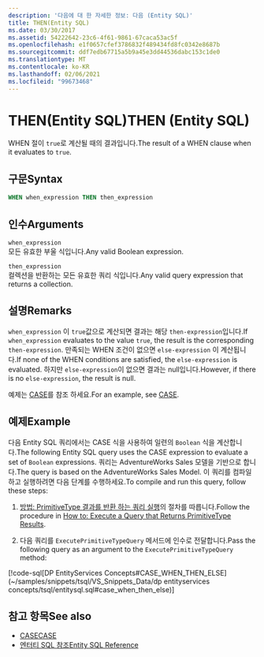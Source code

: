 ```yaml
---
description: '다음에 대 한 자세한 정보: 다음 (Entity SQL)'
title: THEN(Entity SQL)
ms.date: 03/30/2017
ms.assetid: 54222642-23c6-4f61-9861-67caca53ac5f
ms.openlocfilehash: e1f0657cfef3786832f489434fd8fc0342e8687b
ms.sourcegitcommit: ddf7edb67715a5b9a45e3dd44536dabc153c1de0
ms.translationtype: MT
ms.contentlocale: ko-KR
ms.lasthandoff: 02/06/2021
ms.locfileid: "99673468"
---
```

# <a name="then-entity-sql"></a><span data-ttu-id="5a86d-103">THEN(Entity SQL)</span><span class="sxs-lookup"><span data-stu-id="5a86d-103">THEN (Entity SQL)</span></span>

<span data-ttu-id="5a86d-104">WHEN 절이 `true`로 계산될 때의 결과입니다.</span><span class="sxs-lookup"><span data-stu-id="5a86d-104">The result of a WHEN clause when it evaluates to `true`.</span></span>  
  
## <a name="syntax"></a><span data-ttu-id="5a86d-105">구문</span><span class="sxs-lookup"><span data-stu-id="5a86d-105">Syntax</span></span>  
  
```sql  
WHEN when_expression THEN then_expression  
```  
  
## <a name="arguments"></a><span data-ttu-id="5a86d-106">인수</span><span class="sxs-lookup"><span data-stu-id="5a86d-106">Arguments</span></span>  

 `when_expression`  
 <span data-ttu-id="5a86d-107">모든 유효한 부울 식입니다.</span><span class="sxs-lookup"><span data-stu-id="5a86d-107">Any valid Boolean expression.</span></span>  
  
 `then_expression`  
 <span data-ttu-id="5a86d-108">컬렉션을 반환하는 모든 유효한 쿼리 식입니다.</span><span class="sxs-lookup"><span data-stu-id="5a86d-108">Any valid query expression that returns a collection.</span></span>  
  
## <a name="remarks"></a><span data-ttu-id="5a86d-109">설명</span><span class="sxs-lookup"><span data-stu-id="5a86d-109">Remarks</span></span>  

 <span data-ttu-id="5a86d-110">`when_expression` 이 `true`값으로 계산되면 결과는 해당 `then-expression`입니다.</span><span class="sxs-lookup"><span data-stu-id="5a86d-110">If `when_expression` evaluates to the value `true`, the result is the corresponding `then-expression`.</span></span> <span data-ttu-id="5a86d-111">만족되는 WHEN 조건이 없으면 `else-expression` 이 계산됩니다.</span><span class="sxs-lookup"><span data-stu-id="5a86d-111">If none of the WHEN conditions are satisfied, the `else-expression` is evaluated.</span></span> <span data-ttu-id="5a86d-112">하지만 `else-expression`이 없으면 결과는 null입니다.</span><span class="sxs-lookup"><span data-stu-id="5a86d-112">However, if there is no `else-expression`, the result is null.</span></span>  
  
 <span data-ttu-id="5a86d-113">예제는 [CASE](case-entity-sql.md)를 참조 하세요.</span><span class="sxs-lookup"><span data-stu-id="5a86d-113">For an example, see [CASE](case-entity-sql.md).</span></span>  
  
## <a name="example"></a><span data-ttu-id="5a86d-114">예제</span><span class="sxs-lookup"><span data-stu-id="5a86d-114">Example</span></span>  

 <span data-ttu-id="5a86d-115">다음 Entity SQL 쿼리에서는 CASE 식을 사용하여 일련의 `Boolean` 식을 계산합니다.</span><span class="sxs-lookup"><span data-stu-id="5a86d-115">The following Entity SQL query uses the CASE expression to evaluate a set of `Boolean` expressions.</span></span> <span data-ttu-id="5a86d-116">쿼리는 AdventureWorks Sales 모델을 기반으로 합니다.</span><span class="sxs-lookup"><span data-stu-id="5a86d-116">The query is based on the AdventureWorks Sales Model.</span></span> <span data-ttu-id="5a86d-117">이 쿼리를 컴파일하고 실행하려면 다음 단계를 수행하세요.</span><span class="sxs-lookup"><span data-stu-id="5a86d-117">To compile and run this query, follow these steps:</span></span>  
  
1. <span data-ttu-id="5a86d-118">[방법: PrimitiveType 결과를 반환 하는 쿼리 실행](../how-to-execute-a-query-that-returns-primitivetype-results.md)의 절차를 따릅니다.</span><span class="sxs-lookup"><span data-stu-id="5a86d-118">Follow the procedure in [How to: Execute a Query that Returns PrimitiveType Results](../how-to-execute-a-query-that-returns-primitivetype-results.md).</span></span>  
  
2. <span data-ttu-id="5a86d-119">다음 쿼리를 `ExecutePrimitiveTypeQuery` 메서드에 인수로 전달합니다.</span><span class="sxs-lookup"><span data-stu-id="5a86d-119">Pass the following query as an argument to the `ExecutePrimitiveTypeQuery` method:</span></span>  
  
 [!code-sql[DP EntityServices Concepts#CASE_WHEN_THEN_ELSE](~/samples/snippets/tsql/VS_Snippets_Data/dp entityservices concepts/tsql/entitysql.sql#case_when_then_else)]  
  
## <a name="see-also"></a><span data-ttu-id="5a86d-120">참고 항목</span><span class="sxs-lookup"><span data-stu-id="5a86d-120">See also</span></span>

- [<span data-ttu-id="5a86d-121">CASE</span><span class="sxs-lookup"><span data-stu-id="5a86d-121">CASE</span></span>](case-entity-sql.md)
- [<span data-ttu-id="5a86d-122">엔터티 SQL 참조</span><span class="sxs-lookup"><span data-stu-id="5a86d-122">Entity SQL Reference</span></span>](entity-sql-reference.md)
